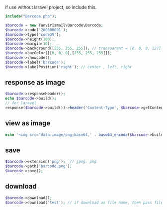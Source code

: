 if use without laravel project, so include this.
```php
include("Barcode.php");
```
```php
$barcode = new TanvirIsmail\Barcode\Barcode;
$barcode->code('200300001');
$barcode->type('code39');
$barcode->height(100);
$barcode->margin(10);
$barcode->background([255, 255, 255]); // transparent = [0, 0, 0, 127]
$barcode->barColor([[0, 0, 0],[255, 255, 255]]);
$barcode->showcode();
$barcode->label('barcode');
$barcode->labelPosition('right'); // center , left, right
```
## response as image
```php
$barcode->responseHeader();
echo $barcode->build();
// for laravel
response($barcode->build())->header('Content-Type', $barcode->getContentType());
```

## view as image
```php
echo '<img src="data:image/png;base64,' . base64_encode($barcode->build()) . '">';
```

## save
```php
$barcode->extension('png');  // jpeg, png
$barcode->path('barcode.png');
$barcode->save();
```

## download
```php
$barcode->download(); 
$barcode->download('test'); // if download as file name, then pass file name as a parameter
```
